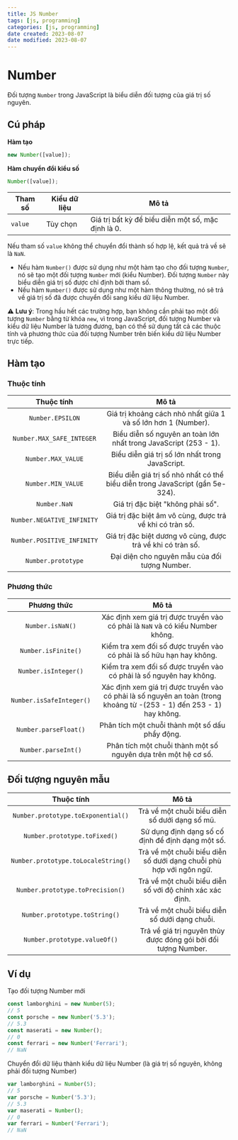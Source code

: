 ```yaml
---
title: JS Number
tags: [js, programming]
categories: [js, programming]
date created: 2023-08-07
date modified: 2023-08-07
---
```


# Number

Đối tượng `Number` trong JavaScript là biểu diễn đối tượng của giá trị số nguyên.

## Cú pháp

**Hàm tạo**

```js
new Number([value]);
```

**Hàm chuyển đổi kiểu số**

```js
Number([value]);
```

| Tham số | Kiểu dữ liệu | Mô tả                                      |
| ------- | ------------ | ------------------------------------------ |
| `value` | Tùy chọn     | Giá trị bất kỳ để biểu diễn một số, mặc định là 0. |

Nếu tham số `value` không thể chuyển đổi thành số hợp lệ, kết quả trả về sẽ là `NaN`.

- Nếu hàm `Number()` được sử dụng như một hàm tạo cho đối tượng `Number`, nó sẽ tạo một đối tượng `Number` mới (kiểu Number). Đối tượng `Number` này biểu diễn giá trị số được chỉ định bởi tham số.
- Nếu hàm `Number()` được sử dụng như một hàm thông thường, nó sẽ trả về giá trị số đã được chuyển đổi sang kiểu dữ liệu Number.

⚠️ **Lưu ý**: Trong hầu hết các trường hợp, bạn không cần phải tạo một đối tượng `Number` bằng từ khóa `new`, vì trong JavaScript, đối tượng Number và kiểu dữ liệu Number là tương đương, bạn có thể sử dụng tất cả các thuộc tính và phương thức của đối tượng Number trên biến kiểu dữ liệu Number trực tiếp.

## Hàm tạo

### Thuộc tính

|           Thuộc tính           |                           Mô tả                            |
| :---------------------------: | :--------------------------------------------------------: |
|        `Number.EPSILON`        | Giá trị khoảng cách nhỏ nhất giữa 1 và số lớn hơn 1 (Number). |
|   `Number.MAX_SAFE_INTEGER`   |       Biểu diễn số nguyên an toàn lớn nhất trong JavaScript (253 - 1).        |
|      `Number.MAX_VALUE`       |        Biểu diễn giá trị số lớn nhất trong JavaScript.        |
|      `Number.MIN_VALUE`       | Biểu diễn giá trị số nhỏ nhất có thể biểu diễn trong JavaScript (gần 5e-324). |
|         `Number.NaN`          |                  Giá trị đặc biệt "không phải số".                  |
| `Number.NEGATIVE_INFINITY` | Giá trị đặc biệt âm vô cùng, được trả về khi có tràn số. |
| `Number.POSITIVE_INFINITY` | Giá trị đặc biệt dương vô cùng, được trả về khi có tràn số. |
|     `Number.prototype`      |          Đại diện cho nguyên mẫu của đối tượng Number.          |

### Phương thức

|        Phương thức        |                                 Mô tả                                  |
| :----------------------: | :--------------------------------------------------------------------: |
|    `Number.isNaN()`     | Xác định xem giá trị được truyền vào có phải là `NaN` và có kiểu Number không. |
|   `Number.isFinite()`   |            Kiểm tra xem đối số được truyền vào có phải là số hữu hạn hay không.             |
|  `Number.isInteger()`   |                 Kiểm tra xem đối số được truyền vào có phải là số nguyên hay không.                 |
| `Number.isSafeInteger()` | Xác định xem giá trị được truyền vào có phải là số nguyên an toàn (trong khoảng từ -(253 - 1) đến 253 - 1) hay không. |
|  `Number.parseFloat()`  |                Phân tích một chuỗi thành một số dấu phẩy động.                |
|   `Number.parseInt()`   |            Phân tích một chuỗi thành một số nguyên dựa trên một hệ cơ số.            |

## Đối tượng nguyên mẫu

|          Thuộc tính          |                             Mô tả                             |
| :--------------------------: | :------------------------------------------------------------: |
| `Number.prototype.toExponential()`  | Trả về một chuỗi biểu diễn số dưới dạng số mũ. |
|    `Number.prototype.toFixed()`     |        Sử dụng định dạng số cố định để định dạng một số.         |
| `Number.prototype.toLocaleString()` | Trả về một chuỗi biểu diễn số dưới dạng chuỗi phù hợp với ngôn ngữ. |
|  `Number.prototype.toPrecision()`   | Trả về một chuỗi biểu diễn số với độ chính xác xác định. |
|    `Number.prototype.toString()`    |   Trả về một chuỗi biểu diễn số dưới dạng chuỗi.   |
|    `Number.prototype.valueOf()`     |   Trả về giá trị nguyên thủy được đóng gói bởi đối tượng Number.   |

## Ví dụ

Tạo đối tượng Number mới

```js
const lamborghini = new Number(5);
// 5
const porsche = new Number('5.3');
// 5.3
const maserati = new Number();
// 0
const ferrari = new Number('Ferrari');
// NaN
```

Chuyển đổi dữ liệu thành kiểu dữ liệu Number (là giá trị số nguyên, không phải đối tượng Number)

```js
var lamborghini = Number(5);
// 5
var porsche = Number('5.3');
// 5.3
var maserati = Number();
// 0
var ferrari = Number('Ferrari');
// NaN
```
